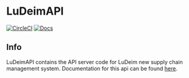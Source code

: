 # LuDeimAPI
[![CircleCI](https://circleci.com/gh/Topl/LuDeimAPI/tree/master.svg?style=shield)](https://circleci.com/gh/Topl/LuDeimAPI/tree/master)
[![Docs](https://readthedocs.org/projects/ludeimapi/badge/?version=latest&style=flat)](https://ludeimapi.readthedocs.io/en/latest/)
## Info
LuDeimAPI contains the API server code for LuDeim new supply chain management system. Documentation for this api can be found [here](https://ludeimapi.readthedocs.io/en/latest/).
